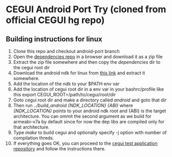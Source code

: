 # CEGUI Android Port Try (cloned from official CEGUI hg repo)

## Building instructions for linux

1. Clone this repo and checkout android-port branch
2. Open the [dependencies repo](https://github.com/ironsteel/cegui-android-deps-prebuild) in a browser and download it as a zip file
3. Extract the zip file somewhere and then copy the *dependencies* dir to the cegui root dir
4. Download the android ndk for linux from [this link](http://dl.google.com/android/ndk/android-ndk-r8d-linux-x86.tar.bz2) and extract it somewhere.
5. Add the location of the ndk to your $PATH env var
6. Add the location of cegui root dir in a env var in your bashrc/profile like this
    export CEGUI_ROOT=/path/to/cegui/root/dir
7. Goto cegui root dir and make a directory called *android* and goto that dir
8. Then run *../build_android {NDK_LOCATION} {ABI}* where  *{NDK_LOCATION}* points to your android ndk root and {ABI} is the target architecture.
    You can ommit the second argument as we build for armeabi-v7a by default since for now the dep libs are compiled only for that architecture.
9. Type *make* to build cegui and optionally specify -j option with number of compilation threds.
10. If everything goes OK, you can proceed to the [cegui test application repository](https://github.com/ironsteel/cegui-android-test) and follow the instructions there. 
